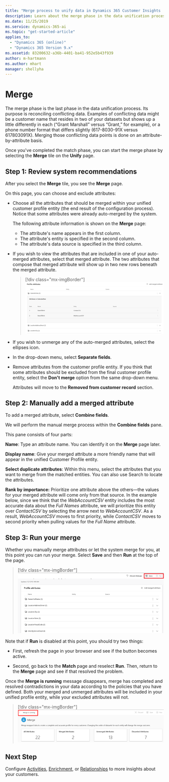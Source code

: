 ```yaml
---
title: "Merge process to unify data in Dynamics 365 Customer Insights | Microsoft Docs"
description: Learn about the merge phase in the data unification process of Dynamics 365 Customer Insights
ms.date: 11/25/2019
ms.service: dynamics-365-ai
ms.topic: "get-started-article"
applies_to: 
  - "Dynamics 365 (online)"
  - "Dynamics 365 Version 9.x"
ms.assetid: 83200632-a36b-4401-ba41-952e5b43f939
author: m-hartmann
ms.author: mhart
manager: shellyha
---
```


# Merge

The merge phase is the last phase in the data unification process. Its purpose is reconciling conflicting data. Examples of conflicting data might be a customer name that resides in two of your datasets but shows up a little differently in each (“Grant Marshall” versus “Grant,” for example), or a phone number format that differs slightly (617-8030-91X versus 617803091X). Merging those conflicting data points is done on an attribute-by-attribute basis.

Once you've completed the match phase, you can start the merge phase by selecting the **Merge** tile on the **Unify** page.

## Step 1: Review system recommendations

After you select the **Merge** tile, you see the **Merge** page.

On this page, you can choose and exclude attributes:

- Choose all the attributes that should be merged within your unified customer profile entity (the end result of the configuration process). Notice that some attributes were already auto-merged by the system.

  The following attribute information is shown on the **Merge** page:

  - The attribute's name appears in the first column.
  - The attribute's entity is specified in the second column.
  - The attribute's data source is specified in the third column.

- If you wish to view the attributes that are included in one of your auto-merged attributes, select that merged attribute. The two attributes that compose that merged attribute will show up in two new rows beneath the merged attribute.

   > [!div class="mx-imgBorder"]
   > ![Select merged attribute](media/configure-data-merge-profile-attributes.png "Select merged attribute")

- If you wish to unmerge any of the auto-merged attributes, select the ellipses icon.
  
-  In the drop-down menu, select **Separate fields**.

- Remove attributes from the customer profile entity. If you think that some attributes should be excluded from the final customer profile entity, select the  **Don't merge** option from the same drop-down menu.

   Attributes will move to the **Removed from customer record** section.

## Step 2: Manually add a merged attribute

To add a merged attribute, select **Combine fields**.

We will perform the manual merge process within the **Combine fields** pane.

This pane consists of four parts:

**Name**: Type an attribute name. You can identify it on the **Merge** page later.

**Display name**: Give your merged attribute a more friendly name that will appear in the unified Customer Profile entity.

**Select duplicate attributes**: Within this menu, select the attributes that you want to merge from the matched entities. You can also use Search to locate the attributes.

**Rank by importance:** Prioritize one attribute above the others—the values for your merged attribute will come only from that source. In the example below, since we think that the *WebAccountCSV* entity includes the most accurate data about the *Full Names* attribute, we will prioritize this entity over *ContactCSV* by selecting the arrow next to *WebAccountCSV*. As a result, *WebAccountCSV* moves to first priority, while *ContactCSV* moves to second priority when pulling values for the *Full Name* attribute.

## Step 3: Run your merge

Whether you manually merge attributes or let the system merge for you, at this point you can run your merge. Select **Save** and then **Run** at the top of the page.

> [!div class="mx-imgBorder"]
> ![Data merge Save and Run](media/configure-data-merge-save-run.png "Data merge Save and Run")

Note that if **Run** is disabled at this point, you should try two things:

- First, refresh the page in your browser and see if the button becomes active.

- Second, go back to the **Match** page and reselect **Run**. Then, return to the **Merge** page and see if that resolved the problem.

Once the **Merge is running** message disappears, merge has completed and resolved contradictions in your data according to the policies that you have defined. Both your merged and unmerged attributes will be included in your unified profile entity, while your excluded attributes will not.

> [!div class="mx-imgBorder"]
> ![Data merge in progress](media/configure-data-merge-image17.png "Data merge in progress")

## Next Step

Configure [Activities](pm-activities.md), [Enrichment](pm-enrichment.md), or [Relationships](pm-relationships.md) to more insights about your customers.

